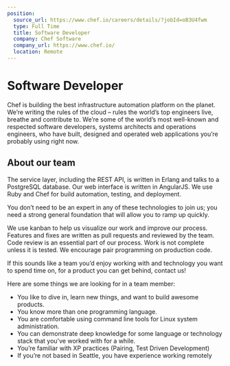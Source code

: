 ```yaml
---
position:
  source_url: https://www.chef.io/careers/details/?jobId=oB3U4fwm
  type: Full Time
  title: Software Developer
  company: Chef Software
  company_url: https://www.chef.io/
  location: Remote
---
```


# Software Developer

Chef is building the best infrastructure automation platform on the planet.
We’re writing the rules of the cloud – rules the world’s top engineers live,
breathe and contribute to. We’re some of the world’s most well-known and
respected software developers, systems architects and operations engineers, who
have built, designed and operated web applications you’re probably using right
now.

## About our team

The service layer, including the REST API, is written in Erlang and talks to a PostgreSQL database. Our web interface is written in AngularJS. We use Ruby and Chef for build automation, testing, and deployment.

You don’t need to be an expert in any of these technologies to join us; you need a strong general foundation that will allow you to ramp up quickly.

We use kanban to help us visualize our work and improve our process. Features and fixes are written as pull requests and reviewed by the team. Code review is an essential part of our process. Work is not complete unless it is tested. We encourage pair programming on production code.

If this sounds like a team you’d enjoy working with and technology you want to spend time on, for a product you can get behind, contact us!

Here are some things we are looking for in a team member:

* You like to dive in, learn new things, and want to build awesome products.
* You know more than one programming language.
* You are comfortable using command line tools for Linux system administration.
* You can demonstrate deep knowledge for some language or technology stack that you've worked with for a while.
* You’re familiar with XP practices (Pairing, Test Driven Development)
* If you’re not based in Seattle, you have experience working remotely

